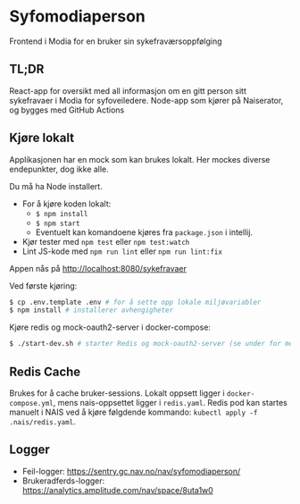 # Syfomodiaperson

Frontend i Modia for en bruker sin sykefraværsoppfølging

## TL;DR

React-app for oversikt med all informasjon om en gitt person sitt sykefravaer i Modia for syfoveiledere.
Node-app som kjører på Naiserator, og bygges med GitHub Actions

## Kjøre lokalt

Applikasjonen har en mock som kan brukes lokalt. Her mockes diverse endepunkter, dog ikke alle.

Du må ha Node installert.

- For å kjøre koden lokalt:
  - `$ npm install`
  - `$ npm start`
  - Eventuelt kan komandoene kjøres fra `package.json` i intellij.
- Kjør tester med `npm test` eller `npm test:watch`
- Lint JS-kode med `npm run lint` eller `npm run lint:fix`

Appen nås på [http://localhost:8080/sykefravaer](http://localhost:8080/sykefravaer)

Ved første kjøring:

```sh
$ cp .env.template .env # for å sette opp lokale miljøvariabler
$ npm install # installerer avhengigheter
```

Kjøre redis og mock-oauth2-server i docker-compose:

```sh
$ ./start-dev.sh # starter Redis og mock-oauth2-server (se under for mer info)
```

## Redis Cache

Brukes for å cache bruker-sessions.
Lokalt oppsett ligger i `docker-compose.yml`, mens nais-oppsettet ligger i `redis.yaml`.
Redis pod kan startes manuelt i NAIS ved å kjøre følgdende kommando: `kubectl apply -f .nais/redis.yaml`.

## Logger

- Feil-logger: https://sentry.gc.nav.no/nav/syfomodiaperson/
- Brukeradferds-logger: https://analytics.amplitude.com/nav/space/8uta1w0
